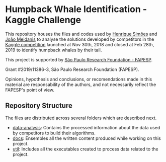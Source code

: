 # Humpback Whale Identification - Kaggle Challenge

This repository houses the files and codes used by [Henrique Simões][1] and [João Meidanis][2] to analyse the solutions developed by competitors in the [Kaggle competition][5] launched at Nov 30th, 2018 and closed at Feb 28th, 2019 to identify humpback whales by their tail.

This project is supported by [São Paulo Research Foundation - FAPESP][6].

Grant #2019/11386-3, São Paulo Research Foundation (FAPESP).

Opinions, hypothesis and conclusions, or recomendations made in this material are responsability of the authors, and not necessarily reflect the FAPESP's point of view.

## Repository Structure

The files are distributed across several folders which are described next.

- [data-analysis][10]: Contains the processed information about the data used by competitors to build their algorithms.
- [docs][11]: Ensembles all the written content produced while working on this project.
- [util][12]: Includes all the executables created to process data related to the project.



[1]: http://lattes.cnpq.br/2364440352119569
[2]: http://lattes.cnpq.br/1313385414995585

[5]: https://www.kaggle.com/c/humpback-whale-identification
[6]: http://fapesp.br

[10]: ./data-analysis
[11]: ./docs
[12]: ./util
